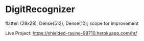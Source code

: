 # DigitRecognizer
flatten (28x28), Dense(512), Dense(10); scope for improvement

Live Project: https://shielded-ravine-98710.herokuapp.com/hr/
